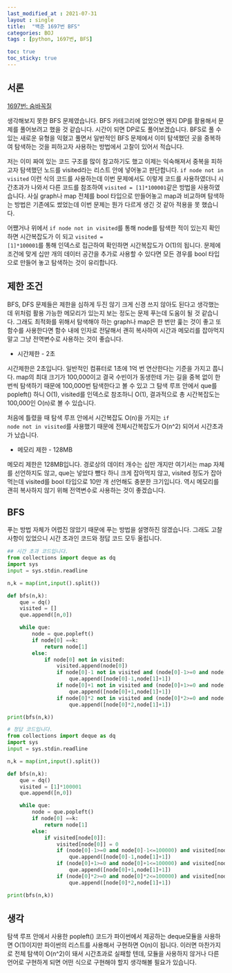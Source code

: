 ```yaml
---
last_modified_at : 2021-07-31
layout : single
title:  "백준 1697번 BFS"
categories: BOJ
tags : [python, 1697번, BFS]

toc: true
toc_sticky: true
---
```

## 서론
<a href='https://www.acmicpc.net/problem/1697'>1697번: 숨바꼭질</a>

생각해보지 못한 BFS 문제였습니다. BFS 카테고리에 없었으면 왠지 DP를 활용해서 문제를 풀어보려고 했을 것 같습니다. 시간이 되면 DP로도 풀어보겠습니다. BFS로 풀 수 있는 새로운 유형을 익혔고 풀면서 일반적인 BFS 문제에서 이미 탐색했던 곳을 중복하여 탐색하는 것을 피하고자 사용하는 방법에서 고찰이 있어서 적습니다.  

저는 이미 짜여 있는 코드 구조를 많이 참고하기도 했고 이제는 익숙해져서 중복을 피하고자 탐색했던 노드를 visited라는 리스트 안에 넣어놓고 판단합니다. <code>if node not in visited</code> 이런 식의 코드를 사용하는데 이번 문제에서도 이렇게 코드를 사용하였더니 시간초과가 나와서 다른 코드를 참조하여 <code>visited = [1]*100001</code>같은 방법을 사용하였습니다. 사실 graph나 map 전체를 bool 타입으로 만들어놓고 map과 비교하며 탐색하는 방법은 기존에도 썼었는데 이번 문제는 뭔가 다르게 생긴 것 같아 적용을 못 했습니다.  

어쨌거나 위에서 <code>if node not in visited</code>를 통해 node를 탐색한 적이 있는지 확인하면 시간복잡도가 이 되고 <code>visited = [1]*100001</code>를 통해 인덱스로 접근하여 확인하면 시간복잡도가 O(1)의 됩니다. 문제에 조건에 맞게 십만 개의 데이터 공간을 추가로 사용할 수 있다면 모든 경우를 bool 타입으로 만들어 놓고 탐색하는 것이 유리합니다.

## 제한 조건
BFS, DFS 문제들은 제한을 심하게 두진 않기 크게 신경 쓰지 않아도 된다고 생각했는데 위처럼 활용 가능한 메모리가 있는지 보는 정도는 문제 푸는데 도움이 될 것 같습니다. 그래도 최적화를 위해서 탐색해야 하는 graph나 map은 한 번만 훑는 것이 좋고 또 함수를 사용한다면 함수 내에 인자로 전달해서 괜히 복사하여 시간과 메모리를 잡아먹지 말고 그냥 전역변수로 사용하는 것이 좋습니다.
<ul>
  <li>시간제한 - 2초</li>
</ul>
시간제한은 2초입니다. 일반적인 컴퓨터로 1초에 1억 번 연산한다는 기준을 가지고 풉니다. map의 최대 크기가 100,000이고 결국 수빈이가 동생한테 가는 길을 중복 없이 한 번씩 탐색하기 때문에 100,000번 탐색한다고 볼 수 있고 그 탐색 루프 안에서 que를 popleft() 하니 O(1), visited를 인덱스로 참조하니 O(1), 결과적으로 총 시간복잡도는 100,000인 O(n)로 볼 수 있습니다.  

처음에 틀렸을 때 탐색 루프 안에서 시간복잡도 O(n)을 가지는 <code>if node not in visited</code>를 사용했기 때문에 전체시간복잡도가 O(n^2) 되어서 시간초과가 났습니다.
<ul>
  <li>메모리 제한 - 128MB</li>
</ul>
메모리 제한은 128MB입니다. 경로상의 데이터 개수는 십만 개지만 여기서는 map 자체를 선언하지도 않고, que는 넣었다 뺐다 하니 크게 잡아먹지 않고, visited 정도가 잡아먹는데 visited를 bool 타입으로 10만 개 선언해도 충분한 크기입니다. 역시 메모리를 괜히 복사하지 않기 위해 전역변수로 사용하는 것이 좋겠습니다.

## BFS
푸는 방법 자체가 어렵진 않았기 때문에 푸는 방법을 설명하진 않겠습니다. 그래도 고찰 사항이 있었으니 시간 초과인 코드와 정답 코드 모두 올립니다.
```python
## 시간 초과 코드입니다.
from collections import deque as dq
import sys
input = sys.stdin.readline

n,k = map(int,input().split())

def bfs(n,k):
    que = dq()
    visited = []
    que.append([n,0])

    while que:
        node = que.popleft()
        if node[0] ==k:
            return node[1]
        else:
            if node[0] not in visited:
                visited.append(node[0])
                if node[0]-1 not in visited and (node[0]-1>=0 and node[0]-1<=100000):
                    que.append([node[0]-1,node[1]+1])
                if node[0]+1 not in visited and (node[0]+1>=0 and node[0]+1<=100000):
                    que.append([node[0]+1,node[1]+1])
                if node[0]*2 not in visited and (node[0]*2>=0 and node[0]*2<=100000):
                    que.append([node[0]*2,node[1]+1])

print(bfs(n,k))
```
```python
# 정답 코드입니다.
from collections import deque as dq
import sys
input = sys.stdin.readline

n,k = map(int,input().split())

def bfs(n,k):
    que = dq()
    visited = [1]*100001
    que.append([n,0])

    while que:
        node = que.popleft()
        if node[0] ==k:
            return node[1]
        else:
            if visited[node[0]]:
                visited[node[0]] = 0
                if (node[0]-1>=0 and node[0]-1<=100000) and visited[node[0]-1]:
                    que.append([node[0]-1,node[1]+1])
                if (node[0]+1>=0 and node[0]+1<=100000) and visited[node[0]+1]:
                    que.append([node[0]+1,node[1]+1])
                if (node[0]*2>=0 and node[0]*2<=100000) and visited[node[0]*2]:
                    que.append([node[0]*2,node[1]+1])

print(bfs(n,k))
```

## 생각
탐색 루프 안에서 사용한 popleft() 코드가 파이썬에서 제공하는 deque모듈을 사용하면 O(1)이지만 파이썬의 리스트를 사용해서 구현하면 O(n)이 됩니다. 이러면 마찬가지로 전체 탐색이 O(n^2)이 돼서 시간초과로 실패할 텐데, 모듈을 사용하지 않거나 다른 언어로 구현하게 되면 어떤 식으로 구현해야 할지 생각해볼 필요가 있습니다.